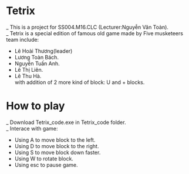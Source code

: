 # Tetrix
_ This is a project for SS004.M16.CLC (Lecturer:Nguyễn Văn Toàn).  
_ Tetrix is a special edition of famous old game made by Five musketeers team include:
+ Lê Hoài Thương(leader)
+ Lương Toàn Bách.
+ Nguyễn Tuấn Anh.
+ Lê Thị Liên.
+ Lê Thu Hà.  
with addition of 2 more kind of block: U and + blocks.
# How to play
_ Download Tetrix_code.exe in Tetrix_code folder.  
_ Interace with game:
+ Using A to move block to the left.
+ Using D to move block to the right.
+ Using S to move block down faster.
+ Using W to rotate block.
+ Using esc to pause game.
